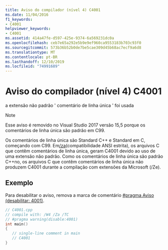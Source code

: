 ```yaml
---
title: Aviso do compilador (nível 4) C4001
ms.date: 11/04/2016
f1_keywords:
- C4001
helpviewer_keywords:
- C4001
ms.assetid: 414a47fe-d597-425e-9374-6a569231dc0a
ms.openlocfilehash: ceb7e65a292e5b9e9ef960ca9553183b703c93f0
ms.sourcegitcommit: 573b36b52b0de7be5cae309d45b68ac7ecf9a6d8
ms.translationtype: MT
ms.contentlocale: pt-BR
ms.lasthandoff: 12/10/2019
ms.locfileid: "74991689"
---
```

# <a name="compiler-warning-level-4-c4001"></a>Aviso do compilador (nível 4) C4001

a extensão não padrão ' comentário de linha única ' foi usada

> [!NOTE]
> Esse aviso é removido no Visual Studio 2017 versão 15,5 porque os comentários de linha única são padrão em C99.

Os comentários de linha única são Standard C++ e Standard em C, começando com C99.
Em[/za](../../build/reference/za-ze-disable-language-extensions.md)(compatibilidade ANSI estrita), os arquivos C que contêm comentários de linha única, geram C4001 devido ao uso de uma extensão não padrão. Como os comentários de linha única são padrão C++no, os arquivos C que contêm comentários de linha única não produzem C4001 durante a compilação com extensões da Microsoft (/Ze).

## <a name="example"></a>Exemplo

Para desabilitar o aviso, remova a marca de comentário [#pragma Aviso (desabilitar: 4001)](../../preprocessor/warning.md).

```cpp
// C4001.cpp
// compile with: /W4 /Za /TC
// #pragma warning(disable:4001)
int main()
{
   // single-line comment in main
   // C4001
}
```
